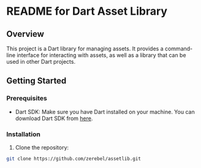 # README for Dart Asset Library

## Overview

This project is a Dart library for managing assets. It provides a command-line interface for interacting with assets, as well as a library that can be used in other Dart projects.

## Getting Started

### Prerequisites

- Dart SDK: Make sure you have Dart installed on your machine. You can download Dart SDK from [here](https://dart.dev/get-dart).

### Installation

1. Clone the repository:

```sh
git clone https://github.com/zerebel/assetlib.git
```
